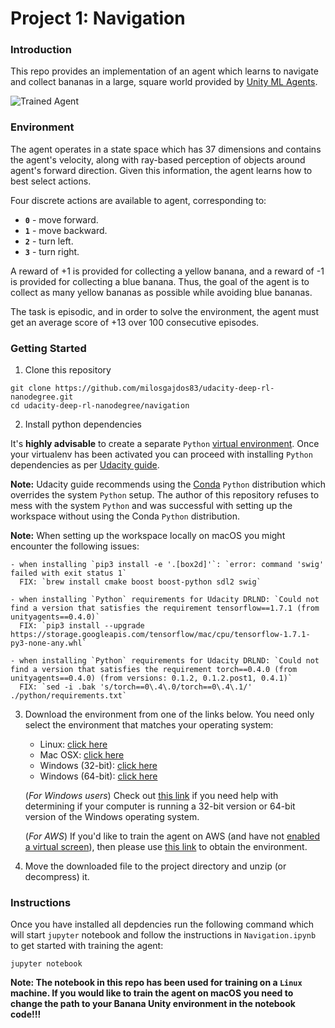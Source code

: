 [//]: # (Image References)

[image1]: https://user-images.githubusercontent.com/10624937/42135619-d90f2f28-7d12-11e8-8823-82b970a54d7e.gif "Trained Agent"

# Project 1: Navigation

### Introduction

This repo provides an implementation of an agent which learns to navigate and collect bananas in a large, square world provided by [Unity ML Agents](https://github.com/Unity-Technologies/ml-agents).

![Trained Agent][image1]

### Environment

The agent operates in a state space which has 37 dimensions and contains the agent's velocity, along with ray-based perception of objects around agent's forward direction. Given this information, the agent learns how to best select actions.

Four discrete actions are available to agent, corresponding to:
- **`0`** - move forward.
- **`1`** - move backward.
- **`2`** - turn left.
- **`3`** - turn right.

A reward of +1 is provided for collecting a yellow banana, and a reward of -1 is provided for collecting a blue banana. Thus, the goal of the agent is to collect as many yellow bananas as possible while avoiding blue bananas.

The task is episodic, and in order to solve the environment, the agent must get an average score of +13 over 100 consecutive episodes.

### Getting Started

1. Clone this repository

```
git clone https://github.com/milosgajdos83/udacity-deep-rl-nanodegree.git
cd udacity-deep-rl-nanodegree/navigation
```

2. Install python dependencies

It's **highly advisable** to create a separate `Python` [virtual environment](https://docs.python-guide.org/dev/virtualenvs/). Once your virtualenv has been activated you can proceed with installing `Python` dependencies as per [Udacity guide](https://github.com/udacity/deep-reinforcement-learning#dependencies).

**Note:** Udacity guide recommends using the [Conda](https://conda.io/) `Python` distribution which overrides the system `Python` setup. The author of this repository refuses to mess with the system `Python` and was successful with setting up the workspace without using the Conda `Python` distribution.

**Note:** When setting up the workspace locally on macOS you might encounter the following issues:

    - when installing `pip3 install -e '.[box2d]'`: `error: command 'swig' failed with exit status 1`
      FIX: `brew install cmake boost boost-python sdl2 swig`
      
    - when installing `Python` requirements for Udacity DRLND: `Could not find a version that satisfies the requirement tensorflow==1.7.1 (from unityagents==0.4.0)`
      FIX: `pip3 install --upgrade https://storage.googleapis.com/tensorflow/mac/cpu/tensorflow-1.7.1-py3-none-any.whl`
      
    - when installing `Python` requirements for Udacity DRLND: `Could not find a version that satisfies the requirement torch==0.4.0 (from unityagents==0.4.0) (from versions: 0.1.2, 0.1.2.post1, 0.4.1)`
      FIX: `sed -i .bak 's/torch==0\.4\.0/torch==0\.4\.1/' ./python/requirements.txt`

3. Download the environment from one of the links below. You need only select the environment that matches your operating system:
    - Linux: [click here](https://s3-us-west-1.amazonaws.com/udacity-drlnd/P1/Banana/Banana_Linux.zip)
    - Mac OSX: [click here](https://s3-us-west-1.amazonaws.com/udacity-drlnd/P1/Banana/Banana.app.zip)
    - Windows (32-bit): [click here](https://s3-us-west-1.amazonaws.com/udacity-drlnd/P1/Banana/Banana_Windows_x86.zip)
    - Windows (64-bit): [click here](https://s3-us-west-1.amazonaws.com/udacity-drlnd/P1/Banana/Banana_Windows_x86_64.zip)

    (_For Windows users_) Check out [this link](https://support.microsoft.com/en-us/help/827218/how-to-determine-whether-a-computer-is-running-a-32-bit-version-or-64) if you need help with determining if your computer is running a 32-bit version or 64-bit version of the Windows operating system.

    (_For AWS_) If you'd like to train the agent on AWS (and have not [enabled a virtual screen](https://github.com/Unity-Technologies/ml-agents/blob/master/docs/Training-on-Amazon-Web-Service.md)), then please use [this link](https://s3-us-west-1.amazonaws.com/udacity-drlnd/P1/Banana/Banana_Linux_NoVis.zip) to obtain the environment.

4. Move the downloaded file to the project directory and unzip (or decompress) it.

### Instructions

Once you have installed all depdencies run the following command which will start `jupyter` notebook and follow the instructions in `Navigation.ipynb` to get started with training the agent:

```
jupyter notebook
```

**Note: The notebook in this repo has been used for training on a `Linux` machine. If you would like to train the agent on macOS you need to change the path to your Banana Unity environment in the notebook code!!!**
